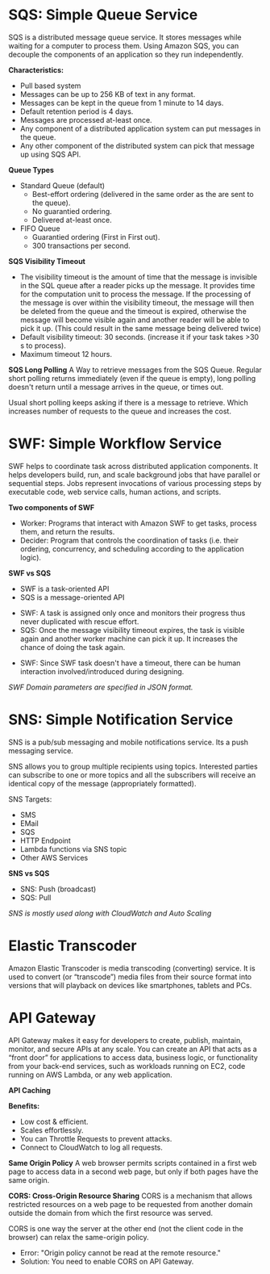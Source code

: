 # SQS: Simple Queue Service #
SQS is a distributed message queue service. It stores messages while waiting for a computer to process them.
Using Amazon SQS, you can decouple the components of an application so they run independently.

**Characteristics:**
- Pull based system
- Messages can be up to 256 KB of text in any format.
- Messages can be kept in the queue from 1 minute to 14 days.
- Default retention period is 4 days.
- Messages are processed at-least once.
- Any component of a distributed application system can put messages in the queue.
- Any other component of the distributed system can pick that message up using SQS API.

**Queue Types**
- Standard Queue (default)
    - Best-effort ordering (delivered in the same order as the are sent to the queue).
    - No guarantied ordering.
    - Delivered at-least once.
- FIFO Queue
    - Guarantied ordering (First in First out).
    - 300 transactions per second.

**SQS Visibility Timeout**
- The visibility timeout is the amount of time that the message is invisible in the SQL queue after a reader picks up the message. It provides time for the computation unit to process the message. If the processing of the message is over within the visibility timeout, the message will then be deleted from the queue and the timeout is expired, otherwise the message will become visible again and another reader will be able to pick it up. (This could result in the same message being delivered twice)
- Default visibility timeout: 30 seconds. (increase it if your task takes >30 s to process).
- Maximum timeout 12 hours.

**SQS Long Polling**
A Way to retrieve messages from the SQS Queue. Regular short polling returns immediately (even if the queue is empty), long polling doesn't return until a message arrives in the queue, or times out.

Usual short polling keeps asking if there is a message to retrieve. Which increases number of requests to the queue and increases the cost.


# SWF: Simple Workflow Service #
SWF helps to coordinate task across distributed application components. It helps developers build, run, and scale background jobs that have parallel or sequential steps. Jobs represent invocations of various processing steps by executable code, web service calls, human actions, and scripts.

**Two components of SWF**
- Worker: Programs that interact with Amazon SWF to get tasks, process them, and return the results.
- Decider: Program that controls the coordination of tasks (i.e. their ordering, concurrency, and scheduling according to the application logic).

**SWF vs SQS**
* SWF is a task-oriented API
* SQS is a message-oriented API
- SWF: A task is assigned only once and monitors their progress thus never duplicated with rescue effort.
- SQS: Once the message visibility timeout expires, the task is visible again and another worker machine can pick it up. It increases the chance of doing the task again.
* SWF: Since SWF task doesn't have a timeout, there can be human interaction involved/introduced during designing.

*SWF Domain parameters are specified in JSON format.*


# SNS: Simple Notification Service #
SNS is a pub/sub messaging and mobile notifications service. Its a push messaging service.

SNS allows you to group multiple recipients using topics. Interested parties can subscribe to one or more topics and all the subscribers will receive an identical copy of the message (appropriately formatted).

SNS Targets:
- SMS
- EMail
- SQS
- HTTP Endpoint
- Lambda functions via SNS topic
- Other AWS Services

**SNS vs SQS**
- SNS: Push (broadcast)
- SQS: Pull

*SNS is mostly used along with CloudWatch and Auto Scaling*


# Elastic Transcoder #
Amazon Elastic Transcoder is media transcoding (converting) service. It is used to convert (or “transcode”) media files from their source format into versions that will playback on devices like smartphones, tablets and PCs.


# API Gateway #
API Gateway makes it easy for developers to create, publish, maintain, monitor, and secure APIs at any scale. You can create an API that acts as a “front door” for applications to access data, business logic, or functionality from your back-end services, such as workloads running on EC2, code running on AWS Lambda, or any web application.

**API Caching**

**Benefits:**
- Low cost & efficient.
- Scales effortlessly.
- You can Throttle Requests to prevent attacks.
- Connect to CloudWatch to log all requests.

**Same Origin Policy**
A web browser permits scripts contained in a first web page to access data in a second web page, but only if both pages have the same origin.

**CORS: Cross-Origin Resource Sharing**
CORS is a mechanism that allows restricted resources on a web page to be requested from another domain outside the domain from which the first resource was served.

CORS is one way the server at the other end (not the client code in the browser) can relax the same-origin policy.

* Error: "Origin policy cannot be read at the remote resource."
* Solution: You need to enable CORS on API Gateway.


# #
